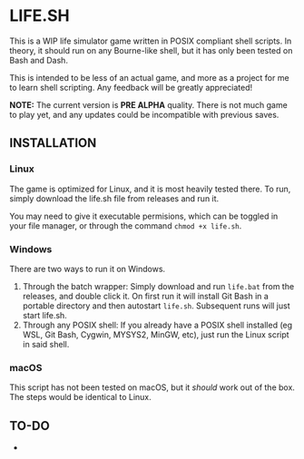 # LIFE.SH


This is a WIP life simulator game written in POSIX compliant shell scripts. In theory, it should run on any Bourne-like shell, but it has only been tested on Bash and Dash.

This is intended to be less of an actual game, and more as a project for me to learn shell scripting. Any feedback will be greatly appreciated!

**NOTE:** The current version is **PRE ALPHA** quality. There is not much game to play yet, and any updates could be incompatible with previous saves.

## INSTALLATION

### Linux

The game is optimized for Linux, and it is most heavily tested there. To run, simply download the life.sh file from releases and run it. 

You may need to give it executable permisions, which can be toggled in your file manager, or through the command `chmod +x life.sh`.

### Windows

There are two ways to run it on Windows.

1. Through the batch wrapper:
  Simply download and run `life.bat` from the releases, and double click it. On first run it will install Git Bash in a portable directory and then autostart `life.sh`. Subsequent runs will just start life.sh.
2. Through any POSIX shell:
  If you already have a POSIX shell installed (eg WSL, Git Bash, Cygwin, MYSYS2, MinGW, etc), just run the Linux script in said shell.
  
### macOS

This script has not been tested on macOS, but it *should* work out of the box. The steps would be identical to Linux.



## TO-DO
- 
